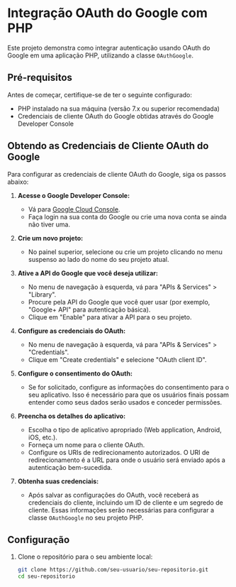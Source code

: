 # Integração OAuth do Google com PHP

Este projeto demonstra como integrar autenticação usando OAuth do Google em uma aplicação PHP, utilizando a classe `OAuthGoogle`.

## Pré-requisitos

Antes de começar, certifique-se de ter o seguinte configurado:

- PHP instalado na sua máquina (versão 7.x ou superior recomendada)
- Credenciais de cliente OAuth do Google obtidas através do Google Developer Console

## Obtendo as Credenciais de Cliente OAuth do Google

Para configurar as credenciais de cliente OAuth do Google, siga os passos abaixo:

1. **Acesse o Google Developer Console:**

   - Vá para [Google Cloud Console](https://console.cloud.google.com/).
   - Faça login na sua conta do Google ou crie uma nova conta se ainda não tiver uma.

2. **Crie um novo projeto:**

   - No painel superior, selecione ou crie um projeto clicando no menu suspenso ao lado do nome do seu projeto atual.

3. **Ative a API do Google que você deseja utilizar:**

   - No menu de navegação à esquerda, vá para "APIs & Services" > "Library".
   - Procure pela API do Google que você quer usar (por exemplo, "Google+ API" para autenticação básica).
   - Clique em "Enable" para ativar a API para o seu projeto.

4. **Configure as credenciais do OAuth:**

   - No menu de navegação à esquerda, vá para "APIs & Services" > "Credentials".
   - Clique em "Create credentials" e selecione "OAuth client ID".

5. **Configure o consentimento do OAuth:**

   - Se for solicitado, configure as informações do consentimento para o seu aplicativo. Isso é necessário para que os usuários finais possam entender como seus dados serão usados e conceder permissões.

6. **Preencha os detalhes do aplicativo:**

   - Escolha o tipo de aplicativo apropriado (Web application, Android, iOS, etc.).
   - Forneça um nome para o cliente OAuth.
   - Configure os URIs de redirecionamento autorizados. O URI de redirecionamento é a URL para onde o usuário será enviado após a autenticação bem-sucedida.

7. **Obtenha suas credenciais:**

   - Após salvar as configurações do OAuth, você receberá as credenciais do cliente, incluindo um ID de cliente e um segredo de cliente. Essas informações serão necessárias para configurar a classe `OAuthGoogle` no seu projeto PHP.

## Configuração

1. Clone o repositório para o seu ambiente local:

   ```bash
   git clone https://github.com/seu-usuario/seu-repositorio.git
   cd seu-repositorio
